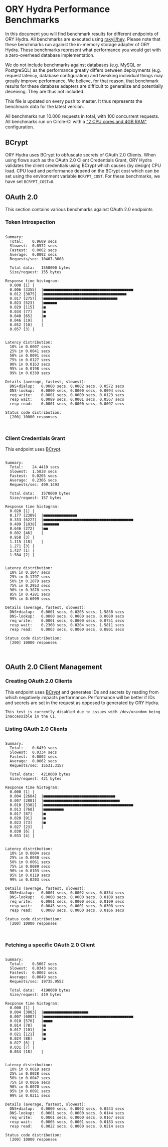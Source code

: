 # ORY Hydra Performance Benchmarks

In this document you will find benchmark results for different endpoints of ORY Hydra. All benchmarks are executed
using [rakyll/hey](https://github.com/rakyll/hey). Please note that these benchmarks run against the in-memory storage
adapter of ORY Hydra. These benchmarks represent what performance you would get with a zero-overhead database implementation.

We do not include benchmarks against databases (e.g. MySQL or PostgreSQL) as the performance greatly differs between
deployments (e.g. request latency, database configuration) and tweaking individual things may greatly improve performance.
We believe, for that reason, that benchmark results for these database adapters are difficult to generalize and potentially
deceiving. They are thus not included.

This file is updated on every push to master. It thus represents the benchmark data for the latest version.

All benchmarks run 10.000 requests in total, with 100 concurrent requests. All benchmarks run on Circle-CI with a
["2 CPU cores and 4GB RAM"](https://support.circleci.com/hc/en-us/articles/360000489307-Why-do-my-tests-take-longer-to-run-on-CircleCI-than-locally-)
configuration.

## BCrypt

ORY Hydra uses BCrypt to obfuscate secrets of OAuth 2.0 Clients. When using flows such as the OAuth 2.0 Client Credentials
Grant, ORY Hydra validates the client credentials using BCrypt which causes (by design) CPU load. CPU load and performance
depend on the BCrypt cost which can be set using the environment variable `BCRYPT_COST`. For these benchmarks,
we have set `BCRYPT_COST=8`.

## OAuth 2.0

This section contains various benchmarks against OAuth 2.0 endpoints

### Token Introspection

```

Summary:
  Total:	0.9609 secs
  Slowest:	0.0572 secs
  Fastest:	0.0002 secs
  Average:	0.0092 secs
  Requests/sec:	10407.3008
  
  Total data:	1550000 bytes
  Size/request:	155 bytes

Response time histogram:
  0.000 [1]	|
  0.006 [3355]	|■■■■■■■■■■■■■■■■■■■■■■■■■■■■■■■■■■■■■■■■
  0.012 [3075]	|■■■■■■■■■■■■■■■■■■■■■■■■■■■■■■■■■■■■■
  0.017 [2757]	|■■■■■■■■■■■■■■■■■■■■■■■■■■■■■■■■■
  0.023 [523]	|■■■■■■
  0.029 [115]	|■
  0.034 [77]	|■
  0.040 [65]	|■
  0.046 [19]	|
  0.052 [10]	|
  0.057 [3]	|


Latency distribution:
  10% in 0.0007 secs
  25% in 0.0041 secs
  50% in 0.0091 secs
  75% in 0.0127 secs
  90% in 0.0163 secs
  95% in 0.0198 secs
  99% in 0.0339 secs

Details (average, fastest, slowest):
  DNS+dialup:	0.0000 secs, 0.0002 secs, 0.0572 secs
  DNS-lookup:	0.0000 secs, 0.0000 secs, 0.0094 secs
  req write:	0.0001 secs, 0.0000 secs, 0.0123 secs
  resp wait:	0.0089 secs, 0.0001 secs, 0.0567 secs
  resp read:	0.0001 secs, 0.0000 secs, 0.0097 secs

Status code distribution:
  [200]	10000 responses



```

### Client Credentials Grant

This endpoint uses [BCrypt](#bcrypt).

```

Summary:
  Total:	24.4410 secs
  Slowest:	1.5838 secs
  Fastest:	0.0205 secs
  Average:	0.2366 secs
  Requests/sec:	409.1493
  
  Total data:	1570000 bytes
  Size/request:	157 bytes

Response time histogram:
  0.020 [1]	|
  0.177 [2389]	|■■■■■■■■■■■■■■■
  0.333 [6227]	|■■■■■■■■■■■■■■■■■■■■■■■■■■■■■■■■■■■■■■■■
  0.489 [1038]	|■■■■■■■
  0.646 [272]	|■■
  0.802 [46]	|
  0.958 [3]	|
  1.115 [18]	|
  1.271 [3]	|
  1.427 [1]	|
  1.584 [2]	|


Latency distribution:
  10% in 0.1047 secs
  25% in 0.1797 secs
  50% in 0.2079 secs
  75% in 0.2953 secs
  90% in 0.3878 secs
  95% in 0.4281 secs
  99% in 0.6099 secs

Details (average, fastest, slowest):
  DNS+dialup:	0.0001 secs, 0.0205 secs, 1.5838 secs
  DNS-lookup:	0.0000 secs, 0.0000 secs, 0.0080 secs
  req write:	0.0001 secs, 0.0000 secs, 0.0751 secs
  resp wait:	0.2360 secs, 0.0204 secs, 1.5811 secs
  resp read:	0.0003 secs, 0.0000 secs, 0.0801 secs

Status code distribution:
  [200]	10000 responses



```

## OAuth 2.0 Client Management

### Creating OAuth 2.0 Clients

This endpoint uses [BCrypt](#bcrypt) and generates IDs and secrets by reading from  which negatively impacts
performance. Performance will be better if IDs and secrets are set in the request as opposed to generated by ORY Hydra.

```
This test is currently disabled due to issues with /dev/urandom being inaccessible in the CI.
```

### Listing OAuth 2.0 Clients

```

Summary:
  Total:	0.6439 secs
  Slowest:	0.0334 secs
  Fastest:	0.0002 secs
  Average:	0.0062 secs
  Requests/sec:	15531.3157
  
  Total data:	4210000 bytes
  Size/request:	421 bytes

Response time histogram:
  0.000 [1]	|
  0.004 [2684]	|■■■■■■■■■■■■■■■■■■■■■■■■■■■■■■■■
  0.007 [2881]	|■■■■■■■■■■■■■■■■■■■■■■■■■■■■■■■■■■
  0.010 [3382]	|■■■■■■■■■■■■■■■■■■■■■■■■■■■■■■■■■■■■■■■■
  0.013 [768]	|■■■■■■■■■
  0.017 [87]	|■
  0.020 [91]	|■
  0.023 [73]	|■
  0.027 [23]	|
  0.030 [6]	|
  0.033 [4]	|


Latency distribution:
  10% in 0.0004 secs
  25% in 0.0030 secs
  50% in 0.0061 secs
  75% in 0.0089 secs
  90% in 0.0103 secs
  95% in 0.0119 secs
  99% in 0.0203 secs

Details (average, fastest, slowest):
  DNS+dialup:	0.0001 secs, 0.0002 secs, 0.0334 secs
  DNS-lookup:	0.0000 secs, 0.0000 secs, 0.0108 secs
  req write:	0.0001 secs, 0.0000 secs, 0.0109 secs
  resp wait:	0.0045 secs, 0.0001 secs, 0.0308 secs
  resp read:	0.0008 secs, 0.0000 secs, 0.0166 secs

Status code distribution:
  [200]	10000 responses



```

### Fetching a specific OAuth 2.0 Client

```

Summary:
  Total:	0.5067 secs
  Slowest:	0.0343 secs
  Fastest:	0.0002 secs
  Average:	0.0049 secs
  Requests/sec:	19735.9552
  
  Total data:	4190000 bytes
  Size/request:	419 bytes

Response time histogram:
  0.000 [1]	|
  0.004 [3003]	|■■■■■■■■■■■■■■■■■■■■
  0.007 [6007]	|■■■■■■■■■■■■■■■■■■■■■■■■■■■■■■■■■■■■■■■■
  0.010 [570]	|■■■■
  0.014 [78]	|■
  0.017 [101]	|■
  0.021 [121]	|■
  0.024 [88]	|■
  0.027 [6]	|
  0.031 [7]	|
  0.034 [18]	|


Latency distribution:
  10% in 0.0018 secs
  25% in 0.0028 secs
  50% in 0.0047 secs
  75% in 0.0056 secs
  90% in 0.0070 secs
  95% in 0.0091 secs
  99% in 0.0211 secs

Details (average, fastest, slowest):
  DNS+dialup:	0.0000 secs, 0.0002 secs, 0.0343 secs
  DNS-lookup:	0.0001 secs, 0.0000 secs, 0.0144 secs
  req write:	0.0001 secs, 0.0000 secs, 0.0167 secs
  resp wait:	0.0005 secs, 0.0001 secs, 0.0183 secs
  resp read:	0.0022 secs, 0.0000 secs, 0.0214 secs

Status code distribution:
  [200]	10000 responses



```
